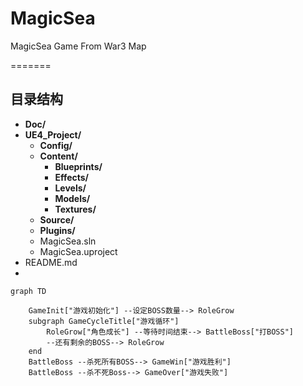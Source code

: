 # MagicSea

MagicSea Game From War3 Map

=======
## 目录结构

- **Doc/**
- **UE4_Project/**
  - **Config/**
  - **Content/**
    - **Blueprints/**
    - **Effects/**
    - **Levels/**
    - **Models/**
    - **Textures/**
  - **Source/**
  - **Plugins/**
  - MagicSea.sln
  - MagicSea.uproject
- README.md
- 

```mermaid
graph TD

	GameInit["游戏初始化"] --设定BOSS数量--> RoleGrow
	subgraph GameCycleTitle["游戏循环"]
		RoleGrow["角色成长"] --等待时间结束--> BattleBoss["打BOSS"]
		--还有剩余的BOSS--> RoleGrow
	end
	BattleBoss --杀死所有BOSS--> GameWin["游戏胜利"]
	BattleBoss --杀不死Boss--> GameOver["游戏失败"]
```